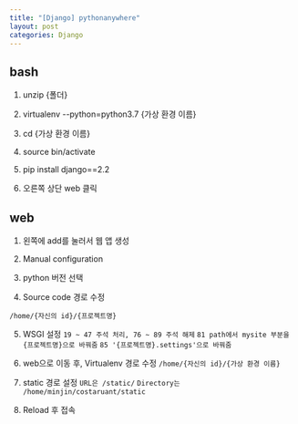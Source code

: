 ```yaml
---
title: "[Django] pythonanywhere"
layout: post
categories: Django
---
```


## bash 
1. unzip {폴더}


2. virtualenv --python=python3.7 {가상 환경 이름}


3. cd {가상 환경 이름}


4. source bin/activate


5. pip install django==2.2


6. 오른쪽 상단 web 클릭


## web
1. 왼쪽에 add를 눌러서 웹 앱 생성


2. Manual configuration 


3. python 버전 선택


4. Source code 경로 수정
```terminal
/home/{자신의 id}/{프로젝트명}
```


5. WSGI 설정
`19 ~ 47 주석 처리, 76 ~ 89 주석 해제`
`81 path에서 mysite 부분을 {프로젝트명}으로 바꿔줌`
`85 '{프로젝트명}.settings'으로 바꿔줌`


6. web으로 이동 후, Virtualenv 경로 수정
`/home/{자신의 id}/{가상 환경 이름}`


7. static 경로 설정
`URL은 /static/`
`Directory는 /home/minjin/costaruant/static`


8. Reload 후 접속